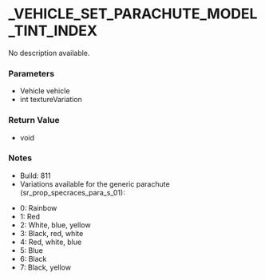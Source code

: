 # _VEHICLE_SET_PARACHUTE_MODEL_TINT_INDEX

No description available.

### Parameters
* Vehicle vehicle
* int textureVariation

### Return Value
* void

### Notes
* Build: 811
* Variations available for the generic parachute (sr_prop_specraces_para_s_01):
- 0: Rainbow
- 1: Red
- 2: White, blue, yellow
- 3: Black, red, white
- 4: Red, white, blue
- 5: Blue
- 6: Black
- 7: Black, yellow


